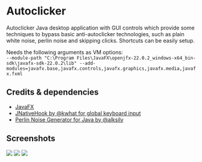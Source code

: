 # Autoclicker

Autoclicker Java desktop application with GUI controls which provide some techniques to bypass basic anti-autoclicker technologies, such as plain white noise, perlin noise and skipping clicks. Shortcuts can be easily setup.

Needs the following arguments as VM options:<br>
```--module-path "C:\Program Files\JavaFX\openjfx-22.0.2_windows-x64_bin-sdk\javafx-sdk-22.0.2\lib" --add-modules=javafx.base,javafx.controls,javafx.graphics,javafx.media,javafx.fxml```

## Credits & dependencies

- [JavaFX](https://openjfx.io/)
- [JNativeHook by @kwhat for global keyboard input](https://github.com/kwhat/jnativehook)<br>
- [Perlin Noise Generator for Java by @alksily](https://gist.github.com/alksily/7a85a1898e65c936f861ee93516e397d)<br>

## Screenshots

![](/src/screenshots/screenshot1.png)
![](/src/screenshots/screenshot2.png)
![](/src/screenshots/screenshot3.png)

